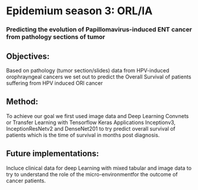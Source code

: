# Epidemium season 3: ORL/IA
### Predicting the evolution of Papillomavirus-induced ENT cancer from pathology sections of tumor

## Objectives:

Based on pathology (tumor section/slides) data from HPV-induced orophrayngeal cancers we set out to predict the Overall Survival of patients suffering from HPV induced ORl cancer

## Method:

To achieve our goal we first used image data and Deep Learning Convnets or Transfer Learning with Tensorflow Keras Applications Inceptionv3, InceptionResNetv2 and DenseNet201 to try predict overall survival of patients which is the time of survival in months post diagnosis.

## Future implementations:

Incluce clinical data for deep Learning with mixed tabular and image data to try to understand the role of the micro-environmentfor the outcome of cancer patients.